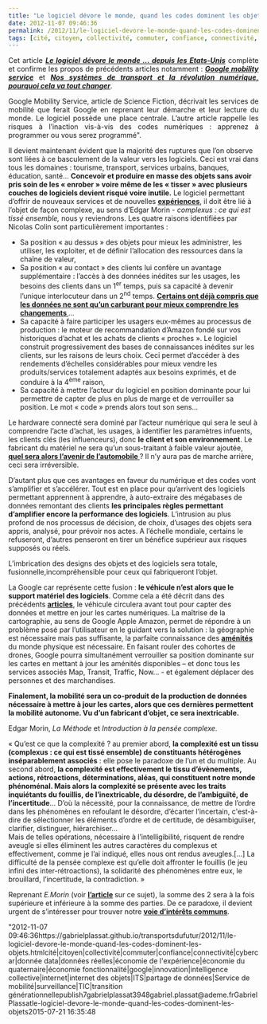 ```yaml
---
title: "Le logiciel dévore le monde, quand les codes dominent les objets"
date: 2012-11-07 09:46:36
permalink: /2012/11/le-logiciel-devore-le-monde-quand-les-codes-dominent-les-objets.html
tags: [cité, citoyen, collectivité, commuter, confiance, connectivité, cybercar, donnée data, données réelles, économie de l'expérience, économie du quaternaire, économie fonctionnalité, google, innovation, intelligence collective, internet, internet des objets, ITS, partage de données, Service de mobilité, surveillance, TIC, transition générationnelle]
---
```


<p style="text-align: justify">Cet article <strong><em><a href="http://colin-verdier.com/le-logiciel-devore-le-monde-depuis-les-etats-unis/" target="_blank">Le logiciel dévore le monde … depuis les Etats-Unis</a></em></strong> complète et confirme les propos de précédents articles notamment : <strong><em><a href="https://gabrielplassat.github.io/transportsdufutur/2011/07/google-mobility-service-et-si-nous-le-faisions-sans-attendre-.html" target="_blank">Google mobility service</a></em></strong> et <strong><em><a href="https://gabrielplassat.github.io/transportsdufutur/2012/04/nos-systemes-de-transport-et-la-revolution-numerique-pourquoi-cela-va-tout-changer.html" target="_blank">Nos systèmes de transport et la révolution numérique, pourquoi cela va tout changer</a></em></strong>.</p> <p style="text-align: justify">Google Mobility Service, article de Science Fiction, décrivait les services de mobilité que ferait Google en reprenant leur démarche et leur lecture du monde. Le logiciel possède une place centrale. L’autre article rappelle les risques à l’inaction vis-à-vis des codes numériques : apprenez à programmer ou vous serez programmé".  </p> <p style=""text-align: justify"">Il devient maintenant évident que la majorité des ruptures que l’on observe sont liées à ce basculement de la valeur vers les logiciels. Ceci est vrai dans tous les domaines : tourisme, transport, services urbains, banques, éducation, santé… <strong>Concevoir et produire en masse des objets sans avoir pris soin de les « enrober » voire même de les « tisser » avec plusieurs couches de logiciels devient risqué voire inutile.</strong> Le logiciel permettant d’offrir de nouveaux services et de nouvelles <strong><a href="https://gabrielplassat.github.io/transportsdufutur/2012/08/apres-lobjet-le-service-puis-lexperience-viendra-ensuite-la-transformation-de-soi-le-citoyen-sera-au.html"" target=""_blank"">expériences</a></strong>, il doit être lié à l’objet de façon complexe, au sens d’Edgar Morin - <em>complexus : ce qui est tissé ensemble, </em>nous y reviendrons. Les quatre raisons identifiées par Nicolas Colin sont particulièrement importantes : </p>  <!--more-->   <ul style=""text-align: justify""> <li>Sa position « au dessus » des objets pour mieux les administrer, les utiliser, les exploiter, et de définir l’allocation des ressources dans la chaîne de valeur,</li> <li>Sa position « au contact » des clients lui confère un avantage supplémentaire : l’accès à des données inédites sur les usages, les besoins des clients dans un 1<sup>er</sup> temps, puis sa capacité à devenir l’unique interlocuteur dans un 2<sup>nd</sup> temps. <strong><a href="https://gabrielplassat.github.io/transportsdufutur/2012/08/certains-ont-compris-que-les-donnees-ne-sont-quun-carburant-pour-mieux-comprendre-les-changements-de.html"" target=""_blank"">Certains ont déjà compris que les données ne sont qu’un carburant pour mieux comprendre les changements </a></strong>…</li> <li>Sa capacité à faire participer les usagers eux-mêmes au processus de production : le moteur de recommandation d’Amazon fondé sur vos historiques d’achat et les achats de clients « proches ». Le logiciel construit progressivement des bases de connaissances inédites sur les clients, sur les raisons de leurs choix. Ceci permet d’accéder à des rendements d’échelles considérables pour mieux vendre les produits/services totalement adaptés aux besoins exprimés, et de conduire à la 4<sup>ème</sup> raison,</li> <li>Sa capacité à mettre l’acteur du logiciel en position dominante pour lui permettre de capter de plus en plus de marge et de verrouiller sa position. Le mot « code » prends alors tout son sens…</li> </ul> <p style=""text-align: justify"">Le hardware connecté sera dominé par l’acteur numérique qui sera le seul à comprendre l’acte d’achat, les usages, à identifier les paramètres infuents, les clients clés (les influenceurs), donc <strong>le client et son environnement</strong>. Le fabricant du matériel ne sera qu’un sous-traitant à faible valeur ajoutée, <strong><a href="https://gabrielplassat.github.io/transportsdufutur/2012/07/lavenir-de-lautomobile.html"" target=""_blank"">quel sera alors l’avenir de l’automobile </a></strong>? Il n’y aura pas de marche arrière, ceci sera irréversible.</p> <p style=""text-align: justify"">D’autant plus que ces avantages en faveur du numérique et des codes vont s’amplifier et s’accélérer. Tout est en place pour qu’arrivent des logiciels permettant apprennent à apprendre, à auto-extraire des mégabases de données remontant des clients <strong>les principales règles permettant d’amplifier encore la performance des logiciels</strong>. L’intrusion au plus profond de nos processus de décision, de choix, d’usages des objets sera appris, analysé, pour prévoir nos actes. A l’échelle mondiale, certains le refuseront, d’autres penseront en tirer un bénéfice supérieur aux risques supposés ou réels.</p> <p style=""text-align: justify"">L’imbrication des designs des objets et des logiciels sera totale, fusionnelle,incompréhensible pour ceux qui fabriqueront l’objet. </p> <p style=""text-align: justify"">La Google car représente cette fusion : <strong>le véhicule n’est alors que le support matériel des logiciels</strong>. Comme cela a été décrit dans des précédents <strong><a href="https://gabrielplassat.github.io/transportsdufutur/2012/09/la-google-car-va-rouler-en-californie-tout-va-plus-vite-que-prevu-le-point-de-basculement-se-rapproc.html"" target=""_blank"">articles</a></strong>, le véhicule circulera avant tout pour capter des données et mettre en jour les cartes numériques. La maîtrise de la cartographie, au sens de Google Apple Amazon, permet de répondre à un problème posé par l’utilisateur en le guidant vers la solution : la géographie est nécessaire mais pas suffisante, la parfaite connaissance des <strong><a href=""http://fr.wikipedia.org/wiki/Amenite"" target=""_blank"">aménités</a></strong> du monde physique est nécessaire. En faisant rouler des cohortes de drones, Google pourra simultanément verrouiller sa position dominante sur les cartes en mettant à jour les aménités disponibles – et donc tous les services associés Map, Transit, Traffic, Now… - et également déplacer des personnes et des marchandises. </p> <p style=""text-align: justify""><strong>Finalement, la mobilité sera un co-produit de la production de données nécessaire à mettre à jour les cartes, alors que ces dernières permettent la mobilité autonome. Vu d’un fabricant d’objet, ce sera inextricable.</strong></p> <p style=""text-align: justify"">Edgar Morin, <em>La Méthode </em>et <em>Introduction à la pensée complexe</em>.</p> <p style=""text-align: justifypadding-left: 30px"">« Qu’est ce que la complexité ? au premier abord, <strong>la complexité est un tissu (complexus : ce qui est tissé ensemble) de constituants hétérogènes inséparablement associés</strong> : elle pose le paradoxe de l’un et du multiple. Au second abord, <strong>la complexité est effectivement le tissu d’évènements, actions, rétroactions, déterminations, aléas, qui constituent notre monde phénoménal. Mais alors la complexité se présente avec les traits inquiétants du fouillis, de l’inextricable, du désordre, de l’ambiguïté, de l’incertitude</strong>… D’où la nécessité, pour la connaissance, de mettre de l’ordre dans les phénomènes en refoulant le désordre, d’écarter l’incertain, c'est-à-dire de sélectionner les éléments d’ordre et de certitude, de désambiguïser, clarifier, distinguer, hiérarchiser…<br />Mais de telles opérations, nécessaire à l’intelligibilité, risquent de rendre aveugle si elles éliminent les autres caractères du complexus  et effectivement, comme je l’ai indiqué, elles nous ont rendus aveugles.[…] La difficulté de la pensée complexe est qu’elle doit affronter le fouillis (le jeu infini des inter-rétroactions), la solidarité des phénomènes entre eux, le brouillard, l’incertitude, la contradiction. »<strong></strong></p> <p style=""text-align: justify"">Reprenant <em>E.Morin</em> (voir <strong><a href="https://gabrielplassat.github.io/transportsdufutur/2011/04/metanote-tdf-11-transports-mobilites-introduction-a-la-pensee-complexe.html"" target=""_blank"">l’article</a> </strong>sur ce sujet), la somme des 2 sera à la fois supérieure et inférieure à la somme des parties. De ce paradoxe, il devient urgent de s’intéresser pour trouver notre <strong><a href="https://gabrielplassat.github.io/transportsdufutur/2012/10/la-voie-de-lequilibre-industries-citoyens-environnement-et-territoires.html"" target=""_blank"">voie d’intérêts communs</a></strong>.</p>"2012-11-07 09:46:36https://gabrielplassat.github.io/transportsdufutur/2012/11/le-logiciel-devore-le-monde-quand-les-codes-dominent-les-objets.htmlcité|citoyen|collectivité|commuter|confiance|connectivité|cybercar|donnée data|données réelles|économie de l'expérience|économie du quaternaire|économie fonctionnalité|google|innovation|intelligence collective|internet|internet des objets|ITS|partage de données|Service de mobilité|surveillance|TIC|transition générationnellepublish7gabrielplassat3948gabriel.plassat@ademe.frGabrielPlassatle-logiciel-devore-le-monde-quand-les-codes-dominent-les-objets2015-07-21 16:35:48
